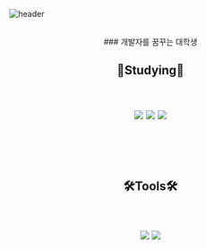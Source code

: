 ![header](https://capsule-render.vercel.app/api?type=waving&color=auto&height=150&section=header&text=Hello%20World!🥳&fontSize=50)

<div align="center">
<br/>
### 개발자를 꿈꾸는 대학생<br/>
<h2>📝Studying📝<h2> <br/>
<img src="https://img.shields.io/badge/C-A8B9CC?style=flat-square&logo=C&logoColor=white"> 
<img src="https://img.shields.io/badge/C++-00599C?style=flat-square&logo=C++&logoColor=white"> 
<img src="https://img.shields.io/badge/Python-3776AB?style=flat-square&logo=Python&logoColor=white">
  
<br/><br/>
  
<h2>🛠️Tools🛠️<h2> <br/>
<img src="https://img.shields.io/badge/Visual Studio-5C2D91?style=square&logo=Visual Studio&logoColor=white"> 
<img src="https://img.shields.io/badge/GitHub-181717?style=flat-square&logo=GitHub&logoColor=white"> 
</div>

<!--
**KangJiUng/KangJiUng** is a ✨ _special_ ✨ repository because its `README.md` (this file) appears on your GitHub profile.

Here are some ideas to get you started:

- 🔭 I’m currently working on ...
- 🌱 I’m currently learning ...
- 👯 I’m looking to collaborate on ...
- 🤔 I’m looking for help with ...
- 💬 Ask me about ...
- 📫 How to reach me: ...
- 😄 Pronouns: ...
- ⚡ Fun fact: ...
-->
